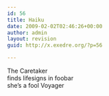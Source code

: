 ```yaml
---
id: 56
title: Haiku
date: 2009-02-02T02:46:26+00:00
author: admin
layout: revision
guid: http://x.exedre.org/?p=56

---
```

<span class="status_text">The Caretaker<br /> finds lifesigns in foobar<br /> she&#8217;s a fool Voyager</span>
